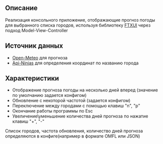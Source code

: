 
## Описание

Реализация консольного приложение, отображающие прогноз погоды для выбранного списка городов, используя библиотеку [FTXUI](https://github.com/ArthurSonzogni/FTXUI) через подход Model-View-Controller

## Источник данных

- [Open-Meteo](https://open-meteo.com/en/docs#latitude=59.94&longitude=30.31&hourly=temperature_2m&forecast_days=16) для прогноза
- [Api-Ninjas](https://api-ninjas.com/api/city) для определения координат по названию города

## Характеристики

 - Отображение прогноза погоды на несколько дней вперед (значение по умолчанию задается конфигом)
 - Обновление с некоторой частотой (задается конфигом)
 - Переключение между городами с помощью клавиш "n", "p"
 - Окончание работы программы по Esc
 - Увеличение\уменьшение количества дней прогноза по нажатие клавиш "+", "-"

Список городов, частота обновления, количество дней прогноза определяются в конфиге(например в формате OMFL или JSON)











